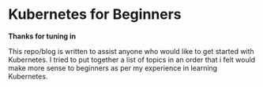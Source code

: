 # Kubernetes for Beginners

**Thanks for tuning in**

This repo/blog is written to assist anyone who would like to get started with Kubernetes. I tried to put together a list of topics in an order that i felt would make more sense to beginners as per my experience in learning Kubernetes.


